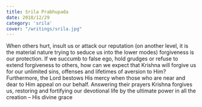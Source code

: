 ```yaml
---
title: Srila Prabhupada
date: 2018/12/29
category: 'srila'
cover: "/writings/srila.jpg"
---
```


When others hurt, insult us or attack our reputation (on another level, it is the material nature trying to seduce us into the lower modes) forgiveness is our protection. If we succumb to false ego, hold grudges or refuse to extend forgiveness to others, how can we expect that Krishna will forgive us for our unlimited sins, offenses and lifetimes of aversion to Him? Furthermore, the Lord bestows His mercy when those who are near and dear to Him appeal on our behalf. Answering their prayers Krishna forgives us, restoring and fortifying our devotional life by the ultimate power in all the creation – His divine grace
